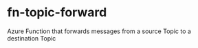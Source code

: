 # fn-topic-forward
Azure Function that forwards messages from a source Topic to a destination Topic
